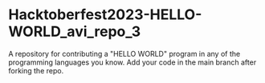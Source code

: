 # Hacktoberfest2023-HELLO-WORLD_avi_repo_3
A repository for contributing a "HELLO WORLD" program in any of the programming languages you know.
Add your code in the main branch after forking the repo.
